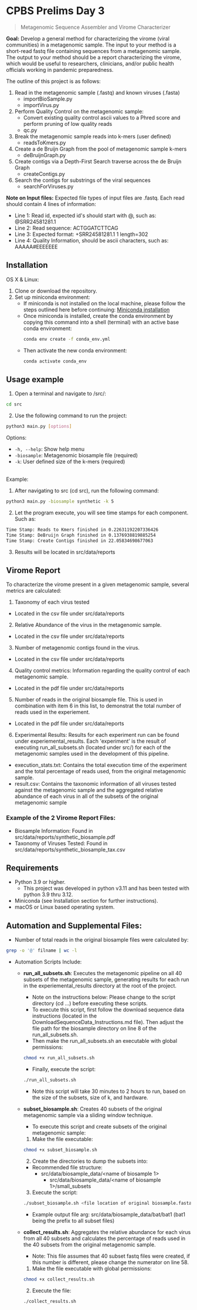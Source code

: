 # CPBS Prelims Day 3
> Metagenomic Sequence Assembler and Virome Characterizer 

**Goal:** Develop a general method for characterizing the virome (viral communities) in a metagenomic sample. The input to your method is a short-read fastq file containing sequences from a metagenomic sample. The output to your method should be a report characterizing the virome, which would be useful to researchers, clinicians, and/or public health officials working in pandemic preparedness.

The outline of this project is as follows:
1. Read in the metagenomic sample (.fastq) and known viruses (.fasta) 
    - importBioSample.py
    - importVirus.py
2. Perform Quality Control on the metagenomic sample:
    - Convert existing quality control ascii values to a Phred score and perform pruning of low quality reads
    - qc.py
3. Break the metagenomic sample reads into k-mers (user defined)
    - readsToKmers.py
4. Create a de Bruijn Graph from the pool of metagenomic sample k-mers
    - deBruijnGraph.py
5. Create contigs via a Depth-First Search traverse across the de Bruijn Graph
    - createContigs.py
6. Search the contigs for substrings of the viral sequences
    - searchForViruses.py

**Note on Input files:** Expected file types of input files are .fastq. Each read should contain 4 lines of information:

- Line 1: Read id, expected id's should start with @, such as: @SRR24581281.1 
- Line 2: Read sequence: ACTGGATCTTCAG
- Line 3: Expected format: +SRR24581281.1 1 length=302
- Line 4: Quality Information, should be ascii characters, such as: AAAAA#EEEEEEE

## Installation

OS X & Linux:
1. Clone or download the repository.
2. Set up miniconda environment:
    - If miniconda is not installed on the local machine, please follow the steps outlined here before continuing: [Miniconda installation](https://docs.anaconda.com/free/miniconda/)
    - Once miniconda is installed, create the conda environment by copying this command into a shell (terminal) with an active base conda environment:
        ```sh
        conda env create -f conda_env.yml
        ```
    - Then activate the new conda environment:
        ```sh
        conda activate conda_env
        ```

## Usage example
1. Open a terminal and navigate to /src/:
```sh
cd src
```
2. Use the following command to run the project: 
```sh
python3 main.py [options]
```
Options:
- `-h, --help`: Show help menu
- `-biosample`: Metagenomic biosample file (required)
- `-k`: User defined size of the k-mers (required)

<br>
Example:

1. After navigating to src (cd src), run the following command:
```sh
python3 main.py -biosample synthetic -k 5
```
2. Let the program execute, you will see time stamps for each component. Such as:
```sh
Time Stamp: Reads to Kmers finished in 0.22631192207336426
Time Stamp: DeBruijn Graph finished in 0.1376938819885254
Time Stamp: Create Contigs finished in 22.05834698677063
```
3. Results will be located in src/data/reports



## Virome Report
To characterize the virome present in a given metagenomic sample, several metrics are calculated:
1. Taxonomy of each virus tested
- Located in the csv file under src/data/reports
2. Relative Abundance of the virus in the metagenomic sample.
- Located in the csv file under src/data/reports
3. Number of metagenomic contigs found in the virus.
- Located in the csv file under src/data/reports
4. Quality control metrics: Information regarding the quality control of each metagenomic sample.
- Located in the pdf file under src/data/reports
5. Number of reads in the original biosample file. This is used in combination with item 6 in this list, to demonstrat the total number of reads used in the experiement.
- Located in the pdf file under src/data/reports
6. Experimental Results: Results for each experiment run can be found under experiemental_results. Each 'experiment' is the result of executing run_all_subsets.sh (located under src/) for each of the metagenomic samples used in the development of this pipeline.
- execution_stats.txt: Contains the total execution time of the experiment and the total percentage of reads used, from the original metagenomic sample.
- result.csv: Contains the taxonomic information of all viruses tested against the metagenomic sample and the aggregated relative abundance of each virus in all of the subsets of the original metagenomic sample

### Example of the 2 Virome Report Files:

- Biosample Information: Found in src/data/reports/synthetic_biosample.pdf
- Taxonomy of Viruses Tested: Found in src/data/reports/synthetic_biosample_tax.csv

## Requirements
- Python 3.9 or higher. 
    - This project was developed in python v3.11 and has been tested with python 3.9 thru 3.12.
- Miniconda (see Installation section for further instructions).
- macOS or Linux based operating system.

## Automation and Supplemental Files:
- Number of total reads in the original biosample files were calculated by:
```sh
grep -o '@' filname | wc -l
```
- Automation Scripts Include:
    - **run_all_subsets.sh**: Executes the metagenomic pipeline on all 40 subsets of the metagenomic sample, generating results for each run in the experiemental_results directory at the root of the project.
        - Note on the instructions below: Please change to the script directory (cd ...) before executing these scripts.
        - To execute this script, first follow the download sequence data instructions (located in the DownloadSequenceData_Instructions.md file). Then adjust the file path for the biosample directory on line 8 of the run_all_subsets.sh. 
        - Then make the run_all_subsets.sh an executable with global permissions:
        ```sh
        chmod +x run_all_subsets.sh
        ```
        - Finally, execute the script:
        ```sh
        ./run_all_subsets.sh
        ```
        - Note this script will take 30 minutes to 2 hours to run, based on the size of the subsets, size of k, and hardware.

    - **subset_biosample.sh**: Creates 40 subsets of the original metagenomic sample via a sliding window technique.
        - To execute this script and create subsets of the original metagenomic sample:
        1. Make the file executable:
        ```sh
        chmod +x subset_biosample.sh
        ```
        2. Create the directories to dump the subsets into:
        - Recommended file structure:
            - src/data/biosample_data/<name of biosample 1>
                - src/data/biosample_data/<name of biosample 1>/small_subsets
        3. Execute the script:
        ```sh
        ./subset_biosample.sh <file location of original biosample.fasta file> <file location of output files>
        ```
        - Example output file arg: src/data/biosample_data/bat/bat1 (bat1 being the prefix to all subset files)
    - **collect_results.sh**: Aggregates the relative abundance for each virus from all 40 subsets and calculates the percentage of reads used in the 40 subsets from the original metagenomic sample.
        - Note: This file assumes that 40 subset fastq files were created, if this number is different, please change the numerator on line 58.
        1. Make the file executable with global permissions:
        ```sh
        chmod +x collect_results.sh
        ```
        2. Execute the file:
        ```sh
        ./collect_results.sh
        ```